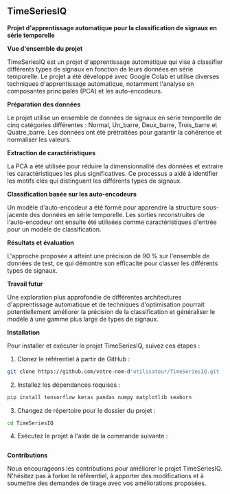 ## TimeSeriesIQ

**Projet d'apprentissage automatique pour la classification de signaux en série temporelle**

**Vue d'ensemble du projet**

TimeSeriesIQ est un projet d'apprentissage automatique qui vise à classifier différents types de signaux en fonction de leurs données en série temporelle. Le projet a été développé avec Google Colab et utilise diverses techniques d'apprentissage automatique, notamment l'analyse en composantes principales (PCA) et les auto-encodeurs.

**Préparation des données**

Le projet utilise un ensemble de données de signaux en série temporelle de cinq catégories différentes : Normal, Un_barre, Deux_barre, Trois_barre et Quatre_barre. Les données ont été prétraitées pour garantir la cohérence et normaliser les valeurs.

**Extraction de caractéristiques**

La PCA a été utilisée pour réduire la dimensionnalité des données et extraire les caractéristiques les plus significatives. Ce processus a aidé à identifier les motifs clés qui distinguent les différents types de signaux.

**Classification basée sur les auto-encodeurs**

Un modèle d'auto-encodeur a été formé pour apprendre la structure sous-jacente des données en série temporelle. Les sorties reconstruites de l'auto-encodeur ont ensuite été utilisées comme caractéristiques d'entrée pour un modèle de classification.

**Résultats et évaluation**

L'approche proposée a atteint une précision de 90 % sur l'ensemble de données de test, ce qui démontre son efficacité pour classer les différents types de signaux.

**Travail futur**

Une exploration plus approfondie de différentes architectures d'apprentissage automatique et de techniques d'optimisation pourrait potentiellement améliorer la précision de la classification et généraliser le modèle à une gamme plus large de types de signaux.

**Installation**

Pour installer et exécuter le projet TimeSeriesIQ, suivez ces étapes :

1. Clonez le référentiel à partir de GitHub :

```bash
git clone https://github.com/votre-nom-d'utilisateur/TimeSeriesIQ.git
```

2. Installez les dépendances requises :

```bash
pip install tensorflow keras pandas numpy matplotlib seaborn
```

3. Changez de répertoire pour le dossier du projet :

```bash
cd TimeSeriesIQ
```

4. Exécutez le projet à l'aide de la commande suivante :

```python main.py
```

**Contributions**

Nous encourageons les contributions pour améliorer le projet TimeSeriesIQ. N'hésitez pas à forker le référentiel, à apporter des modifications et à soumettre des demandes de tirage avec vos améliorations proposées.
